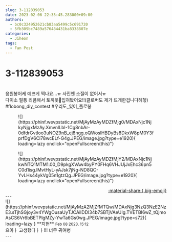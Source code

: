 ```yaml
---
slug: 3-112839053
date: 2023-02-06 22:35:45.283000+09:00
authors:
  - bc0c324952621cb83aa5499c5c691720
  - 5fb309bc7489a576484431ba8338807e
categories:
  - Jiheon
tags:
  - Fan Post
---
```


# 3-112839053

<div class="post-container" markdown="1">
<div class="content-container md-sidebar__scrollwrap" markdown="1">

<br>응원봉어케 예쁘게 찍나요…ㅠ 사진엔 소질이 없어서ㅠ <br>다이소 필통 리폼해서 토끼옷🐰입혀봤어요!!(클로버도 제가 뜨개한겁니다헤헿) <br>\#flobong_diy_contest \#우리도_있어_플로봉 
<figure markdown="1">
![](https://phinf.wevpstatic.net/MjAyMzAyMDZfMjg0/MDAxNjc1NjkyNjgxMzAy.XmvnlLbI-1Cg8nbAr-0dfdrGvtloo3uNOZ9nB_ej8ngg.oQWoslHBDyBs8DkxW8pM0Y3fprfDgV6Ci78wcELf-G4g.JPEG/image.jpg?type=e1920){ loading=lazy onclick="openFullscreen(this)"}
</figure>

<figure markdown="1">
![](https://phinf.wevpstatic.net/MjAyMzAyMDZfMjY2/MDAxNjc1NjkwNTQ1MTM1.00_D9pkgXVAw4byPY0FHq6VHJUjJxEhc36pn5C0d1isg.lMvtHyL-yAJsk7jNg-ND8QC-YvLHs44ykVg05n1gtzQg.JPEG/image.jpg?type=e1920){ loading=lazy onclick="openFullscreen(this)"}
</figure>


</div>
</div>

<div style="text-align: right;" markdown="1">
<a href="https://weverse.io/fromis9/fanpost/3-112839053" style="text-align: right;">:material-share:{.big-emoji}</a>
</div>
---

<div class="comments-container md-sidebar__scrollwrap" markdown="1">
<div class="comment" markdown="1">
<div class='id-container' markdown="1">
![](https://phinf.wevpstatic.net/MjAyMzA2MjZfMTQw/MDAxNjg3NzQ3NzE2NzE3.sTjhSGjoy3v4YWgOusaUyTJCAiIDDI34b7SBTjVAeUIg.TVETBI6wZ_tQjmoAsCS6Vr6bBETPlgMZy-YwTa6Gs0wg.JPEG/image.jpg?type=s72){ loading=lazy }
**<span class="artist">지헌</span>** <small>Feb 08 2023, 15:12</small><br>
</div>
<div class='comment-body' markdown="1">
으아ㅏ 고생했다ㅏㅏ!!! 너무 귀여벙
</div>
</div>
</div>
---

